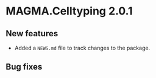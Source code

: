 # MAGMA.Celltyping 2.0.1

## New features

* Added a `NEWS.md` file to track changes to the package.

## Bug fixes 
